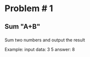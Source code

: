 Problem # 1
==============

Sum "A+B"
-------------

###
Sum two numbers and output the result


>
Example:
	input data:
	3 5
	answer:
	8